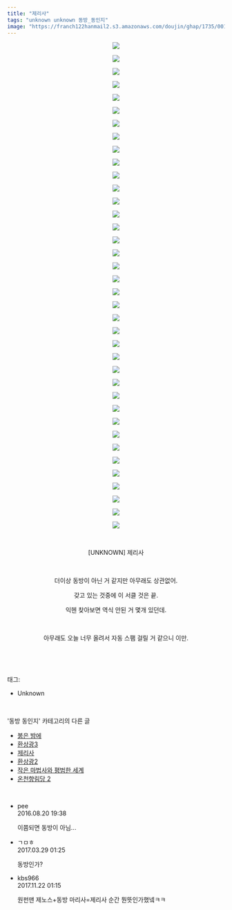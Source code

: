 ```yaml
---
title: "제리사"
tags: "unknown unknown 동방_동인지"
image: "https://franch122hanmail2.s3.amazonaws.com/doujin/ghap/1735/001.jpg"
---
```

<div class="article">
<p style="text-align: center; clear: none; float: none;"><img src="{{ site.imgserver6 }}/ghap/1735/001.jpg"/></p>
<p style="text-align: center; clear: none; float: none;"><img src="{{ site.imgserver6 }}/ghap/1735/002.jpg"/></p>
<p style="text-align: center; clear: none; float: none;"><img src="{{ site.imgserver6 }}/ghap/1735/003.jpg"/></p>
<p style="text-align: center; clear: none; float: none;"><img src="{{ site.imgserver6 }}/ghap/1735/004.jpg"/></p>
<p style="text-align: center; clear: none; float: none;"><img src="{{ site.imgserver6 }}/ghap/1735/005.jpg"/></p>
<p style="text-align: center; clear: none; float: none;"><img src="{{ site.imgserver6 }}/ghap/1735/006.jpg"/></p>
<p style="text-align: center; clear: none; float: none;"><img src="{{ site.imgserver6 }}/ghap/1735/007.jpg"/></p>
<p style="text-align: center; clear: none; float: none;"><img src="{{ site.imgserver6 }}/ghap/1735/008.jpg"/></p>
<p style="text-align: center; clear: none; float: none;"><img src="{{ site.imgserver6 }}/ghap/1735/009.jpg"/></p>
<p style="text-align: center; clear: none; float: none;"><img src="{{ site.imgserver6 }}/ghap/1735/010.jpg"/></p>
<p style="text-align: center; clear: none; float: none;"><img src="{{ site.imgserver6 }}/ghap/1735/011.jpg"/></p>
<p style="text-align: center; clear: none; float: none;"><img src="{{ site.imgserver6 }}/ghap/1735/012.jpg"/></p>
<p style="text-align: center; clear: none; float: none;"><img src="{{ site.imgserver6 }}/ghap/1735/013.jpg"/></p>
<p style="text-align: center; clear: none; float: none;"><img src="{{ site.imgserver6 }}/ghap/1735/014.jpg"/></p>
<p style="text-align: center; clear: none; float: none;"><img src="{{ site.imgserver6 }}/ghap/1735/015.jpg"/></p>
<p style="text-align: center; clear: none; float: none;"><img src="{{ site.imgserver6 }}/ghap/1735/016.jpg"/></p>
<p style="text-align: center; clear: none; float: none;"><img src="{{ site.imgserver6 }}/ghap/1735/017.jpg"/></p>
<p style="text-align: center; clear: none; float: none;"><img src="{{ site.imgserver6 }}/ghap/1735/018.jpg"/></p>
<p style="text-align: center; clear: none; float: none;"><img src="{{ site.imgserver6 }}/ghap/1735/019.jpg"/></p>
<p style="text-align: center; clear: none; float: none;"><img src="{{ site.imgserver6 }}/ghap/1735/020.jpg"/></p>
<p style="text-align: center; clear: none; float: none;"><img src="{{ site.imgserver6 }}/ghap/1735/021.jpg"/></p>
<p style="text-align: center; clear: none; float: none;"><img src="{{ site.imgserver6 }}/ghap/1735/022.jpg"/></p>
<p style="text-align: center; clear: none; float: none;"><img src="{{ site.imgserver6 }}/ghap/1735/023.jpg"/></p>
<p style="text-align: center; clear: none; float: none;"><img src="{{ site.imgserver6 }}/ghap/1735/024.jpg"/></p>
<p style="text-align: center; clear: none; float: none;"><img src="{{ site.imgserver6 }}/ghap/1735/025.jpg"/></p>
<p style="text-align: center; clear: none; float: none;"><img src="{{ site.imgserver6 }}/ghap/1735/026.jpg"/></p>
<p style="text-align: center; clear: none; float: none;"><img src="{{ site.imgserver6 }}/ghap/1735/027.jpg"/></p>
<p style="text-align: center; clear: none; float: none;"><img src="{{ site.imgserver6 }}/ghap/1735/028.jpg"/></p>
<p style="text-align: center; clear: none; float: none;"><img src="{{ site.imgserver6 }}/ghap/1735/029.jpg"/></p>
<p style="text-align: center; clear: none; float: none;"><img src="{{ site.imgserver6 }}/ghap/1735/030.jpg"/></p>
<p style="text-align: center; clear: none; float: none;"><img src="{{ site.imgserver6 }}/ghap/1735/031.jpg"/></p>
<p style="text-align: center; clear: none; float: none;"><img src="{{ site.imgserver6 }}/ghap/1735/032.jpg"/></p>
<p style="text-align: center; clear: none; float: none;"><img src="{{ site.imgserver6 }}/ghap/1735/033.jpg"/></p>
<p style="text-align: center; clear: none; float: none;"><img src="{{ site.imgserver6 }}/ghap/1735/034.jpg"/></p>
<p style="text-align: center; clear: none; float: none;"><img src="{{ site.imgserver6 }}/ghap/1735/035.jpg"/></p>
<p style="text-align: center; clear: none; float: none;"><img src="{{ site.imgserver6 }}/ghap/1735/036.jpg"/></p>
<p style="text-align: center; clear: none; float: none;"><img src="{{ site.imgserver6 }}/ghap/1735/037.jpg"/></p>
<p style="text-align: center; clear: none; float: none;"><img src="{{ site.imgserver6 }}/ghap/1735/038.jpg"/></p>
<p style="text-align: center; clear: none; float: none;"><br/></p>
<p style="text-align: center; clear: none; float: none;">[UNKNOWN] 제리사</p>
<p style="text-align: center; clear: none; float: none;"><br/></p>
<p style="text-align: center; clear: none; float: none;">더이상 동방이 아닌 거 같지만 아무래도 상관없어.</p>
<p style="text-align: center; clear: none; float: none;">갖고 있는 것중에 이 서클 것은 끝.</p>
<p style="text-align: center; clear: none; float: none;">익헨 찾아보면 역식 안된 거 몇개 있던데.</p>
<p style="text-align: center; clear: none; float: none;"><br/></p>
<p style="text-align: center; clear: none; float: none;">아무래도 오늘 너무 올려서 자동 스팸 걸릴 거 같으니 이만.</p>
<p><br/></p>
</div><br/>
<div class="tagTrail">
<p>태그: </p>
<ul>
<li>Unknown</li>
</ul>
</div><br/>
<div class="another">
<p>'동방 동인지' 카테고리의 다른 글</p>
<ul>
<li><a href="/ghap_1738">붉은 밤에</a></li>
<li><a href="/ghap_1736">환상광3</a></li>
<li><a href="/ghap_1735">제리사</a></li>
<li><a href="/ghap_1734">환상광2</a></li>
<li><a href="/ghap_1731">작은 마법사와 평범한 세계</a></li>
<li><a href="/ghap_1730">온천향림당 2</a></li>
</ul>
</div><br/>
<div class="cb_module cb_fluid">
<div class="cb_wrt cb_profile">
<div class="comment">
<ul>
<li class="cb_thumb_off" id="comment14786250">
<div class="cb_comment_area">
<div class="cb_info_area">
<div class="cb_section">
<span class="cb_nick_name">pee</span>
</div>
<div class="cb_section">
<span class="cb_date">2016.08.20 19:38 </span>
</div>
</div>
<div class="cb_dsc_comment">
<p class="cb_dsc">
											이쯤되면 동방이 아님...
										</p>
</div>
</div></li>
<li class="cb_thumb_off" id="comment14951995">
<div class="cb_comment_area">
<div class="cb_info_area">
<div class="cb_section">
<span class="cb_nick_name">ㄱㅁㅎ</span>
</div>
<div class="cb_section">
<span class="cb_date">2017.03.29 01:25 </span>
</div>
</div>
<div class="cb_dsc_comment">
<p class="cb_dsc">
											동방인가?
										</p>
</div>
</div></li>
<li class="cb_thumb_off" id="comment15134739">
<div class="cb_comment_area">
<div class="cb_info_area">
<div class="cb_section">
<span class="cb_nick_name">kbs966</span>
</div>
<div class="cb_section">
<span class="cb_date">2017.11.22 01:15 </span>
</div>
</div>
<div class="cb_dsc_comment">
<p class="cb_dsc">
											원펀맨 제노스+동방 마리사=제리사 순간 뭔뜻인가했넼ㅋㅋ
										</p>
</div>
</div></li>
</ul>
</div>
</div><!-- commentList close -->
</div><br/>
